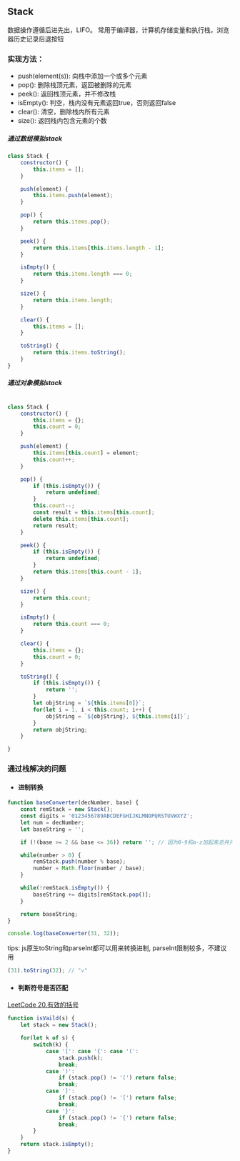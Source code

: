 ## Stack

数据操作遵循后进先出，LIFO。 常用于编译器，计算机存储变量和执行栈，浏览器历史记录后退按钮


### 实现方法：

* push(element(s)): 向栈中添加一个或多个元素
* pop(): 删除栈顶元素，返回被删除的元素
* peek(): 返回栈顶元素，并不修改栈
* isEmpty(): 判空，栈内没有元素返回true，否则返回false
* clear(): 清空，删除栈内所有元素
* size(): 返回栈内包含元素的个数

##### 通过数组模拟stack

```js
class Stack {
    constructor() {
        this.items = [];
    }

    push(element) {
        this.items.push(element);
    }

    pop() {
        return this.items.pop();
    }

    peek() {
        return this.items[this.items.length - 1];
    }

    isEmpty() {
        return this.items.length === 0;
    }

    size() {
        return this.items.length;
    }

    clear() {
        this.items = [];
    }

    toString() {
        return this.items.toString();
    }
}
```


##### 通过对象模拟stack

```js

class Stack {
    constructor() {
        this.items = {};
        this.count = 0;
    }

    push(element) {
        this.items[this.count] = element;
        this.count++;
    }

    pop() {
        if (this.isEmpty()) {
            return undefined;
        }
        this.count--;
        const result = this.items[this.count];
        delete this.items[this.count];
        return result;
    }

    peek() {
        if (this.isEmpty()) {
            return undefined;
        }
        return this.items[this.count - 1];
    }

    size() {
        return this.count;
    }

    isEmpty() {
        return this.count === 0;
    }

    clear() {
        this.items = {};
        this.count = 0;
    }

    toString() {
        if (this.isEmpty()) {
            return '';
        }
        let objString = `${this.items[0]}`;
        for(let i = 1, i < this.count; i++) {
            objString = `${objString}, ${this.items[i]}`;
        }
        return objString;
    }

}

```

### 通过栈解决的问题

* #### 进制转换

```js
function baseConverter(decNumber, base) {
    const remStack = new Stack();
    const digits = '0123456789ABCDEFGHIJKLMNOPQRSTUVWXYZ';
    let num = decNumber;
    let baseString = '';

    if (!(base >= 2 && base <= 36)) return ''; // 因为0-9和a-z加起来总共只有36个

    while(number > 0) {
        remStack.push(number % base);
        number = Math.floor(number / base);
    }

    while(!remStack.isEmpty()) {
        baseString += digits[remStack.pop()];
    }

    return baseString;
}

console.log(baseConverter(31, 32));
```

tips: js原生toString和parseInt都可以用来转换进制, parseInt限制较多，不建议用

```js
(31).toString(32); // "v"
```


* #### 判断符号是否匹配

[LeetCode 20.有效的括号](https://leetcode-cn.com/problems/valid-parentheses/)

```js
function isVaild(s) {
    let stack = new Stack();

    for(let k of s) {
        switch(k) {
            case '[': case '{': case '(':
                stack.push(k);
                break;
            case ')':
                if (stack.pop() != '(') return false;
                break;
            case ']':
                if (stack.pop() != '[') return false;
                break;
            case '}':
                if (stack.pop() != '{') return false;
                break;
        }
    }
    return stack.isEmpty();
}
```